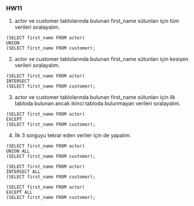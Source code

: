 ### HW11
1. actor ve customer tablolarında bulunan first_name sütunları için tüm verileri sıralayalım.<br>
```
(SELECT first_name FROM actor)
UNION 
(SELECT first_name FROM customer);
```
2. actor ve customer tablolarında bulunan first_name sütunları için kesişen verileri sıralayalım.<br>
```
(SELECT first_name FROM actor)
INTERSECT
(SELECT first_name FROM customer);
```
3. actor ve customer tablolarında bulunan first_name sütunları için ilk tabloda bulunan ancak ikinci tabloda bulunmayan verileri sıralayalım.<br>
```
(SELECT first_name FROM actor)
EXCEPT
(SELECT first_name FROM customer);
```
4. İlk 3 sorguyu tekrar eden veriler için de yapalım.<br>
```
(SELECT first_name FROM actor)
UNION ALL
(SELECT first_name FROM customer);
```
```
(SELECT first_name FROM actor)
INTERSECT ALL
(SELECT first_name FROM customer);
```
```
(SELECT first_name FROM actor)
EXCEPT ALL
(SELECT first_name FROM customer);
```
